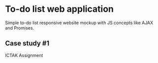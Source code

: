 # To-do list web application

Simple to-do list responsive website mockup with JS concepts like AJAX and Promises.


## Case study  #1
ICTAK Assignment
